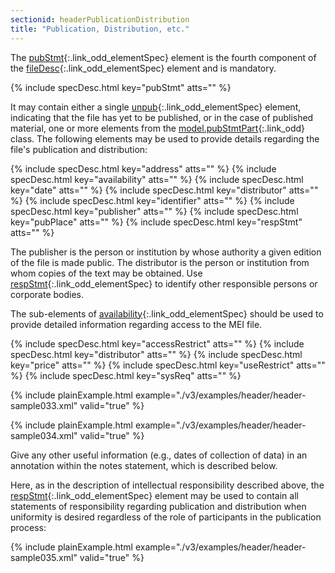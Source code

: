 ```yaml
---
sectionid: headerPublicationDistribution
title: "Publication, Distribution, etc."
---
```




The [pubStmt](/v3/elements/pubStmt.html){:.link_odd_elementSpec} element is the fourth component of the [fileDesc](/v3/elements/fileDesc.html){:.link_odd_elementSpec} element and is mandatory.



{% include specDesc.html key="pubStmt" atts="" %}



It may contain either a single [unpub](/v3/elements/unpub.html){:.link_odd_elementSpec} element, indicating that the
file has yet to be published, or in the case of published material, one or more elements
from the [model.pubStmtPart](/v3/model-classes/model.pubStmtPart.html){:.link_odd} class. The following elements may be
used to provide details regarding the file's publication and distribution:



{% include specDesc.html key="address" atts="" %}
{% include specDesc.html key="availability" atts="" %}
{% include specDesc.html key="date" atts="" %}
{% include specDesc.html key="distributor" atts="" %}
{% include specDesc.html key="identifier" atts="" %}
{% include specDesc.html key="publisher" atts="" %}
{% include specDesc.html key="pubPlace" atts="" %}
{% include specDesc.html key="respStmt" atts="" %}



The publisher is the person or institution by whose authority a given edition of the
file
is made public. The distributor is the person or institution from whom copies of the
text
may be obtained. Use [respStmt](/v3/elements/respStmt.html){:.link_odd_elementSpec} to identify other responsible persons or
corporate bodies.

The sub-elements of [availability](/v3/elements/availability.html){:.link_odd_elementSpec} should be used to provide detailed
information regarding access to the MEI file.



{% include specDesc.html key="accessRestrict" atts="" %}
{% include specDesc.html key="distributor" atts="" %}
{% include specDesc.html key="price" atts="" %}
{% include specDesc.html key="useRestrict" atts="" %}
{% include specDesc.html key="sysReq" atts="" %}



{% include plainExample.html example="./v3/examples/header/header-sample033.xml" valid="true" %}

{% include plainExample.html example="./v3/examples/header/header-sample034.xml" valid="true" %}

Give any other useful information (e.g., dates of collection of data) in an annotation
within the notes statement, which is described below.

Here, as in the description of intellectual responsibility described above, the [respStmt](/v3/elements/respStmt.html){:.link_odd_elementSpec} element may be used to contain all statements of responsibility
regarding publication and distribution when uniformity is desired regardless of the
role of
participants in the publication process:

{% include plainExample.html example="./v3/examples/header/header-sample035.xml" valid="true" %}

